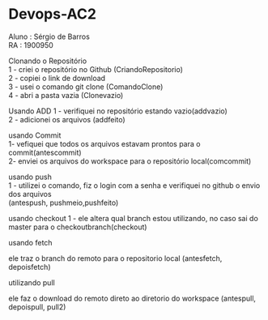 # Devops-AC2

Aluno : Sérgio de Barros  
RA : 1900950  

Clonando o Repositório  
1 - criei o repositório no Github  (CriandoRepositorio)  
2 - copiei o link de download  
3 - usei o comando git clone  (ComandoClone)  
4 - abri a pasta vazia (Clonevazio)  

Usando ADD
1 - verifiquei no repositório estando vazio(addvazio)  
2 - adicionei os arquivos (addfeito)  

usando Commit  
1- vefiquei que todos os arquivos estavam prontos para o commit(antescommit)    
2- enviei os arquivos do workspace para o repositório local(comcommit)  

usando push  
1 - utilizei o comando, fiz o login com a senha e verifiquei no github o envio dos arquivos  
(antespush, pushmeio,pushfeito)  

usando checkout
 1 - ele altera qual branch estou utilizando, no caso sai do master para o checkoutbranch(checkout)

usando fetch

ele traz o branch do remoto para o repositorio local (antesfetch, depoisfetch)

utilizando pull

ele faz o download do remoto direto ao diretorio do workspace (antespull, depoispull, pull2)



